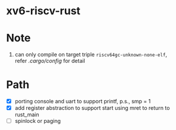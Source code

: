 # xv6-riscv-rust

# Note
1. can only compile on target triple `riscv64gc-unknown-none-elf`,  
refer *.cargo/config* for detail

# Path
- [x] porting console and uart to support printf, p.s., smp = 1
- [x] add register abstraction to support start using mret to return to rust_main
- [ ] spinlock or paging
